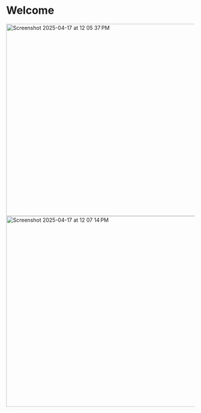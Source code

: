 # Welcome
<img width="513" alt="Screenshot 2025-04-17 at 12 05 37 PM" src="https://github.com/user-attachments/assets/8960c1d0-15c0-4b48-8c59-8769400a2306" />
<img width="509" alt="Screenshot 2025-04-17 at 12 07 14 PM" src="https://github.com/user-attachments/assets/19c974a3-b909-4c63-9df8-0cb40e5cae0f" />
